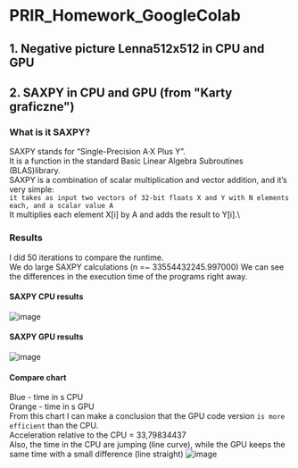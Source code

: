 # PRIR_Homework_GoogleColab
## 1. Negative picture Lenna512x512 in CPU and GPU

## 2. SAXPY in CPU and GPU (from "Karty graficzne")
### What is it SAXPY?
SAXPY stands for “Single-Precision A·X Plus Y”. \
It is a function in the standard Basic Linear Algebra Subroutines (BLAS)library.\
SAXPY is a combination of scalar multiplication and vector addition, and it’s very simple:\
```it takes as input two vectors of 32-bit floats X and Y with N elements each, and a scalar value A``` \
It multiplies each element X[i] by A and adds the result to Y[i].\
### Results
I did 50 iterations to compare the runtime.\
We do large SAXPY calculations (n =~ 33554432245.997000)
We can see the differences in the execution time of the programs right away.
#### SAXPY CPU results
![image](https://user-images.githubusercontent.com/72127610/146678934-b2d0e058-a39d-4bcd-982b-8536a40efeb0.png)
#### SAXPY GPU results
![image](https://user-images.githubusercontent.com/72127610/146678952-73be4fbd-d05f-4f9e-a1d4-9121b18aac88.png)
#### Compare chart
Blue - time in s CPU\
Orange - time in s GPU\
From this chart I can make a conclusion that the GPU code version ```is more efficient``` than the CPU.\
Acceleration relative to the CPU = 33,79834437\
Also, the time in the CPU are jumping (line curve), while the GPU keeps the same time with a small difference (line straight)
![image](https://user-images.githubusercontent.com/72127610/146680766-beca18a7-4caf-466f-8353-168a59474a1e.png)

